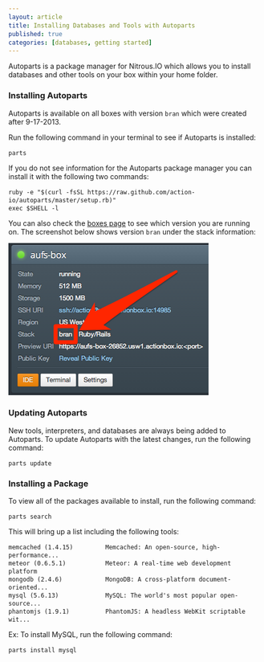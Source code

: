 ```yaml
---
layout: article
title: Installing Databases and Tools with Autoparts
published: true
categories: [databases, getting started]
---
```


Autoparts is a package manager for Nitrous.IO which allows you to install databases and other tools on your box within your home folder.

### Installing Autoparts

Autoparts is available on all boxes with version `bran` which were created after 9-17-2013.

Run the following command in your terminal to see if Autoparts is installed:

    parts

If you do not see information for the Autoparts package manager you can install it with the following two commands:

    ruby -e "$(curl -fsSL https://raw.github.com/action-io/autoparts/master/setup.rb)"
    exec $SHELL -l

You can also check the [boxes page](https://www.nitrous.io/app#/boxes) to see which version you are running on. The screenshot below shows version `bran` under the stack information:

![Bran version Nitrous Box](/images/articles/bran-box.png)

### Updating Autoparts

New tools, interpreters, and databases are always being added to Autoparts. To update Autoparts with the latest changes, run the following command:

    parts update

### Installing a Package

To view all of the packages available to install, run the following command:

    parts search

This will bring up a list including the following tools:

    memcached (1.4.15)         Memcached: An open-source, high-performance...
    meteor (0.6.5.1)           Meteor: A real-time web development platform
    mongodb (2.4.6)            MongoDB: A cross-platform document-oriented...
    mysql (5.6.13)             MySQL: The world's most popular open-source...
    phantomjs (1.9.1)          PhantomJS: A headless WebKit scriptable wit...

Ex: To install MySQL, run the following command:

    parts install mysql